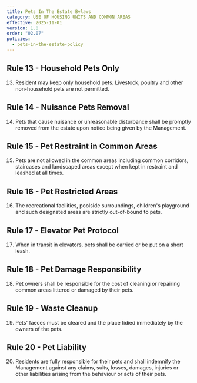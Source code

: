 ```yaml
---
title: Pets In The Estate Bylaws
category: USE OF HOUSING UNITS AND COMMON AREAS
effective: 2025-11-01
version: 1.0
order: "02.07"
policies:
  - pets-in-the-estate-policy
---
```


## Rule 13 - Household Pets Only

13) Resident may keep only household pets. Livestock, poultry and other non-household pets are not permitted.

## Rule 14 - Nuisance Pets Removal

14) Pets that cause nuisance or unreasonable disturbance shall be promptly removed from the estate upon notice being given by the Management.

## Rule 15 - Pet Restraint in Common Areas

15) Pets are not allowed in the common areas including common corridors, staircases and landscaped areas except when kept in restraint and leashed at all times.

## Rule 16 - Pet Restricted Areas

16) The recreational facilities, poolside surroundings, children's playground and such designated areas are strictly out-of-bound to pets.

## Rule 17 - Elevator Pet Protocol

17) When in transit in elevators, pets shall be carried or be put on a short leash.

## Rule 18 - Pet Damage Responsibility

18) Pet owners shall be responsible for the cost of cleaning or repairing common areas littered or damaged by their pets.

## Rule 19 - Waste Cleanup

19) Pets' faeces must be cleared and the place tidied immediately by the owners of the pets.

## Rule 20 - Pet Liability

20) Residents are fully responsible for their pets and shall indemnify the Management against any claims, suits, losses, damages, injuries or other liabilities arising from the behaviour or acts of their pets.
